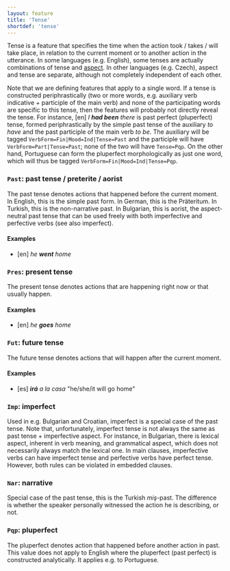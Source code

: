 ```yaml
---
layout: feature
title: 'Tense'
shortdef: 'tense'
---
```


Tense is a feature that specifies the time when the action took /
takes / will take place, in relation to the current moment or to
another action in the utterance. In some languages (e.g. English),
some tenses are actually combinations of tense and
[aspect](Aspect). In other languages (e.g. Czech), aspect and tense
are separate, although not completely independent of each other.

Note that we are defining features that apply to a single word. If a
tense is constructed periphrastically (two or more words,
e.g. auxiliary verb indicative + participle of the main verb) and none
of the participating words are specific to this tense, then the
features will probably not directly reveal the tense. For instance,
[en] _I <b>had been</b> there_ is past perfect (pluperfect) tense,
formed periphrastically by the simple past tense of the auxiliary _to
have_ and the past participle of the main verb _to be_. The auxiliary
will be tagged `VerbForm=Fin|Mood=Ind|Tense=Past` and the participle
will have `VerbForm=Part|Tense=Past`; none of the two will have
`Tense=Pqp`.  On the other hand, Portuguese can form the pluperfect
morphologically as just one word, which will thus be tagged
`VerbForm=Fin|Mood=Ind|Tense=Pqp`.

### `Past`: past tense / preterite / aorist

The past tense denotes actions that happened before the current
moment. In English, this is the simple past form. In German, this is
the Präteritum. In Turkish, this is the non-narrative past.  In
Bulgarian, this is aorist, the aspect-neutral past tense that can be
used freely with both imperfective and perfective verbs (see also
imperfect).

#### Examples

* [en] _he <b>went</b> home_

### `Pres`: present tense

The present tense denotes actions that are happening right now or that
usually happen.

#### Examples

* [en] _he <b>goes</b> home_

### `Fut`: future tense

The future tense denotes actions that will happen after the current
moment.

#### Examples

* [es] _<b>irá</b> a la casa_ "he/she/it will go home"

### `Imp`: imperfect

Used in e.g. Bulgarian and Croatian, imperfect is a special case of
the past tense. Note that, unfortunately, imperfect tense is not
always the same as past tense + imperfective aspect. For instance, in
Bulgarian, there is lexical aspect, inherent in verb meaning, and
grammatical aspect, which does not necessarily always match the
lexical one. In main clauses, imperfective verbs can have imperfect
tense and perfective verbs have perfect tense. However, both rules can
be violated in embedded clauses.

### `Nar`: narrative

Special case of the past tense, this is the Turkish _miş_-past. The
difference is whether the speaker personally witnessed the action he
is describing, or not.

### `Pqp`: pluperfect

The pluperfect denotes action that happened before another action in
past. This value does not apply to English where the pluperfect (past
perfect) is constructed analytically. It applies e.g. to Portuguese.
